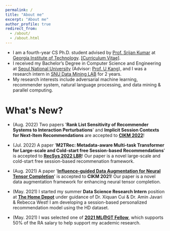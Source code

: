 ```yaml
---
permalink: /
title: "About me"
excerpt: "About me"
author_profile: true
redirect_from: 
  - /about/
  - /about.html
---
```


* I am a fourth-year CS Ph.D. student advised by [Prof. Srijan Kumar](https://www.cc.gatech.edu/~srijan/) at [Georgia Institute of Technology](https://www.gatech.edu/). [[Curriculum Vitae]](https://github.com/sejoonoh/sejoonoh.github.io/blob/master/files/CV_Sejoon_Oh_Latest.pdf).
* I received my Bachelor’s Degree in Computer Science and Engineering at [Seoul National University](http://snu.ac.kr) (Advisor: [Prof. U Kang](https://datalab.snu.ac.kr/~ukang/)), and I was a research intern in [SNU Data Mining LAB](https://datalab.snu.ac.kr/) for 2 years.
* My research interests include adversarial machine learning, recommender system, natural language processing, and data mining & parallel computing.


# What's New?

* (Aug. 2022) Two papers '**Rank List Sensitivity of Recommender Systems to Interaction Perturbations**' and **Implicit Session Contexts for Next-Item Recommendations** are accepted to **[CIKM 2022](https://www.cikm2022.org/)**!

* (Jul. 2022) A paper '**M2TRec: Metadata-aware Multi-task Transformer for Large-scale and Cold-start free Session-based Recommendations**' is accepted to **[RecSys 2022 LBR](https://recsys.acm.org/recsys22/)**! Our paper is a novel large-scale and cold-start free session-based recommenation framework.

* (Aug. 2021) A paper '[**Influence-guided Data Augmentation for Neural Tensor Completion**](https://arxiv.org/abs/2108.10248)' is accepted to **CIKM 2021**! Our paper is a novel data augmentation framework for enhancing neural tensor completion.

* (May. 2021) I started my summer **Data Science Research Intern** position at [**The Home Depot**](https://www.homedepot.com/) under guidance of Dr. Xiquan Cui & Dr. Amin Javari & Rebecca West! I am developing a session-based personalized recommendation model using the HD dataset.

* (May. 2021) I was selected one of [**2021 ML@GT Fellow**](https://mlatgt.blog/2021/05/10/the-machine-learning-center-awards-inaugural-mlgt-fellows/), which supports 50% of the RA salary to help support my academic research.
